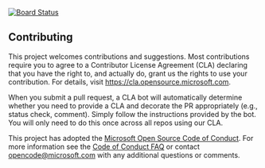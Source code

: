 [![Board Status](https://dev.azure.com/adamjag-mod/8a12989a-51ab-4467-8a77-3adb912927f4/3f0c47fe-8c45-4a8e-8e9d-7ea3fa644a8e/_apis/work/boardbadge/02a25a72-495e-4e26-a94a-24dc5ace0fe6)](https://dev.azure.com/adamjag-mod/8a12989a-51ab-4467-8a77-3adb912927f4/_boards/board/t/3f0c47fe-8c45-4a8e-8e9d-7ea3fa644a8e/Microsoft.RequirementCategory)

## Contributing

This project welcomes contributions and suggestions.  Most contributions require you to agree to a
Contributor License Agreement (CLA) declaring that you have the right to, and actually do, grant us
the rights to use your contribution. For details, visit https://cla.opensource.microsoft.com.

When you submit a pull request, a CLA bot will automatically determine whether you need to provide
a CLA and decorate the PR appropriately (e.g., status check, comment). Simply follow the instructions
provided by the bot. You will only need to do this once across all repos using our CLA.

This project has adopted the [Microsoft Open Source Code of Conduct](https://opensource.microsoft.com/codeofconduct/).
For more information see the [Code of Conduct FAQ](https://opensource.microsoft.com/codeofconduct/faq/) or
contact [opencode@microsoft.com](mailto:opencode@microsoft.com) with any additional questions or comments.
